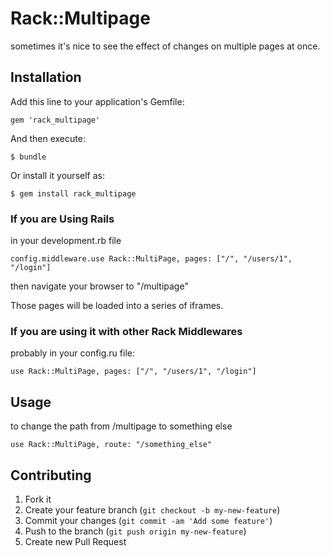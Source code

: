 # Rack::Multipage

sometimes it's nice to see the effect of changes on multiple pages at once.


## Installation

Add this line to your application's Gemfile:

    gem 'rack_multipage'

And then execute:

    $ bundle

Or install it yourself as:

    $ gem install rack_multipage

### If you are Using Rails

in your development.rb file

    config.middleware.use Rack::MultiPage, pages: ["/", "/users/1", "/login"]

then navigate your browser to "/multipage"

Those pages will be loaded into a series of iframes.

### If you are using it with other Rack Middlewares

probably in your config.ru file:

    use Rack::MultiPage, pages: ["/", "/users/1", "/login"]


## Usage

to change the path from /multipage to something else

    use Rack::MultiPage, route: "/something_else"


## Contributing

1. Fork it
2. Create your feature branch (`git checkout -b my-new-feature`)
3. Commit your changes (`git commit -am 'Add some feature'`)
4. Push to the branch (`git push origin my-new-feature`)
5. Create new Pull Request
